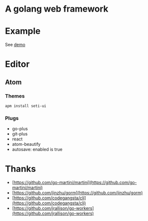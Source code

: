 # A golang web framework
# Example
See [demo](Demo)

# Editor
## Atom
### Themes

```
apm install seti-ui
```

### Plugs
- go-plus
- git-plus
- react
- atom-beautify
- autosave: enabled is true

# Thanks
- [https://github.com/go-martini/martini](https://github.com/go-martini/martini)
- [https://github.com/jinzhu/gorm](https://github.com/jinzhu/gorm)
- [https://github.com/codegangsta/cli](https://github.com/codegangsta/cli)
- [https://github.com/jrallison/go-workers](https://github.com/jrallison/go-workers)
